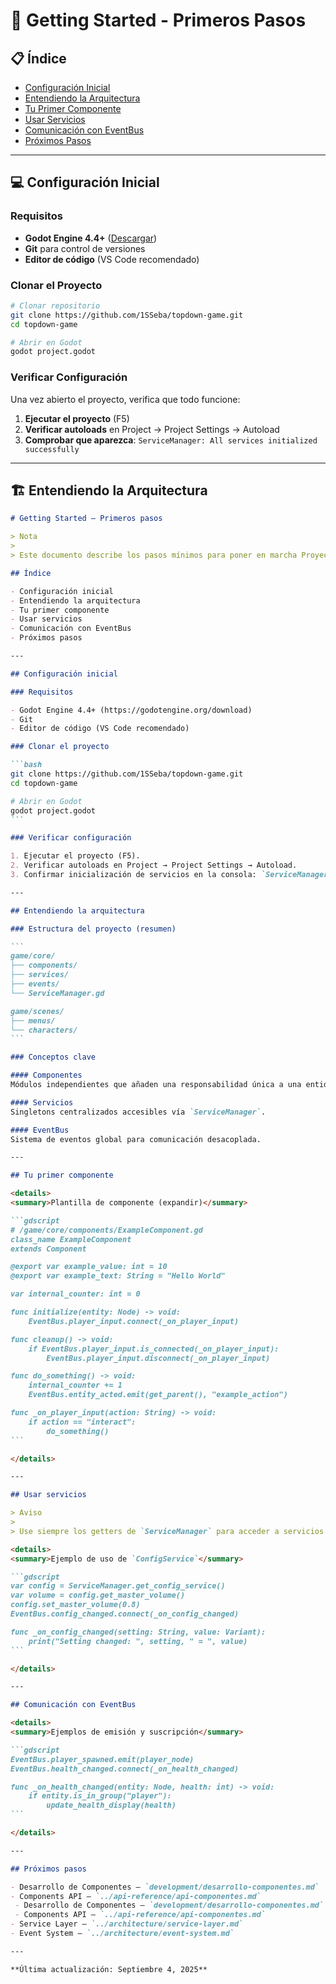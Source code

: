 # 🚀 Getting Started - Primeros Pasos

## 📋 **Índice**
- [Configuración Inicial](#configuración-inicial)
- [Entendiendo la Arquitectura](#entendiendo-la-arquitectura)
- [Tu Primer Componente](#tu-primer-componente)
- [Usar Servicios](#usar-servicios)
- [Comunicación con EventBus](#comunicación-con-eventbus)
- [Próximos Pasos](#próximos-pasos)

---

## 💻 **Configuración Inicial**

### **Requisitos**
- **Godot Engine 4.4+** ([Descargar](https://godotengine.org/download))
- **Git** para control de versiones
- **Editor de código** (VS Code recomendado)

### **Clonar el Proyecto**
```bash
# Clonar repositorio
git clone https://github.com/1SSeba/topdown-game.git
cd topdown-game

# Abrir en Godot
godot project.godot
```

### **Verificar Configuración**
Una vez abierto el proyecto, verifica que todo funcione:

1. **Ejecutar el proyecto** (F5)
2. **Verificar autoloads** en Project → Project Settings → Autoload
3. **Comprobar que aparezca**: `ServiceManager: All services initialized successfully`

---

## 🏗️ **Entendiendo la Arquitectura**

````markdown
# Getting Started — Primeros pasos

> Nota
>
> Este documento describe los pasos mínimos para poner en marcha Proyecto-Z en un entorno de desarrollo. Confirme la versión de Godot (4.4+) antes de proceder.

## Índice

- Configuración inicial
- Entendiendo la arquitectura
- Tu primer componente
- Usar servicios
- Comunicación con EventBus
- Próximos pasos

---

## Configuración inicial

### Requisitos

- Godot Engine 4.4+ (https://godotengine.org/download)
- Git
- Editor de código (VS Code recomendado)

### Clonar el proyecto

```bash
git clone https://github.com/1SSeba/topdown-game.git
cd topdown-game

# Abrir en Godot
godot project.godot
```

### Verificar configuración

1. Ejecutar el proyecto (F5).
2. Verificar autoloads en Project → Project Settings → Autoload.
3. Confirmar inicialización de servicios en la consola: `ServiceManager: All services initialized successfully`.

---

## Entendiendo la arquitectura

### Estructura del proyecto (resumen)

```
game/core/
├── components/
├── services/
├── events/
└── ServiceManager.gd

game/scenes/
├── menus/
└── characters/
```

### Conceptos clave

#### Componentes
Módulos independientes que añaden una responsabilidad única a una entidad (por ejemplo, `HealthComponent`).

#### Servicios
Singletons centralizados accesibles vía `ServiceManager`.

#### EventBus
Sistema de eventos global para comunicación desacoplada.

---

## Tu primer componente

<details>
<summary>Plantilla de componente (expandir)</summary>

```gdscript
# /game/core/components/ExampleComponent.gd
class_name ExampleComponent
extends Component

@export var example_value: int = 10
@export var example_text: String = "Hello World"

var internal_counter: int = 0

func initialize(entity: Node) -> void:
    EventBus.player_input.connect(_on_player_input)

func cleanup() -> void:
    if EventBus.player_input.is_connected(_on_player_input):
        EventBus.player_input.disconnect(_on_player_input)

func do_something() -> void:
    internal_counter += 1
    EventBus.entity_acted.emit(get_parent(), "example_action")

func _on_player_input(action: String) -> void:
    if action == "interact":
        do_something()
```

</details>

---

## Usar servicios

> Aviso
>
> Use siempre los getters de `ServiceManager` para acceder a servicios (p. ej. `ServiceManager.get_audio_service()`).

<details>
<summary>Ejemplo de uso de `ConfigService`</summary>

```gdscript
var config = ServiceManager.get_config_service()
var volume = config.get_master_volume()
config.set_master_volume(0.8)
EventBus.config_changed.connect(_on_config_changed)

func _on_config_changed(setting: String, value: Variant):
    print("Setting changed: ", setting, " = ", value)
```

</details>

---

## Comunicación con EventBus

<details>
<summary>Ejemplos de emisión y suscripción</summary>

```gdscript
EventBus.player_spawned.emit(player_node)
EventBus.health_changed.connect(_on_health_changed)

func _on_health_changed(entity: Node, health: int) -> void:
    if entity.is_in_group("player"):
        update_health_display(health)
```

</details>

---

## Próximos pasos

- Desarrollo de Componentes — `development/desarrollo-componentes.md`
- Components API — `../api-reference/api-componentes.md`
 - Desarrollo de Componentes — `development/desarrollo-componentes.md`
 - Components API — `../api-reference/api-componentes.md`
- Service Layer — `../architecture/service-layer.md`
- Event System — `../architecture/event-system.md`

---

**Última actualización: Septiembre 4, 2025**

````
